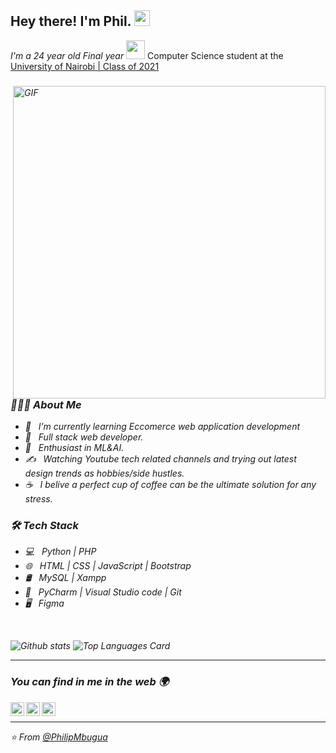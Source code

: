 <h2> Hey there! I'm Phil. <img src="https://github.com/souvikguria98/souvikguria98/blob/master/Hi.gif" width="25"></h2>

<p><em>
I'm a 24 year old Final year <img src="https://media.giphy.com/media/WUlplcMpOCEmTGBtBW/giphy.gif" width="30"> </em> Computer Science student at the <a href="https://www.uonbi.ac.ke/">University of Nairobi | Class of 2021</a> 
</p>

<p><em></p>

<img align="right" alt="GIF" src="https://media.giphy.com/media/13HgwGsXF0aiGY/giphy.gif" width="500"/>

<h3> 👨🏻‍💻 About Me </h3>

- 🔭 &nbsp; I’m currently learning Eccomerce web application development
- 💼 &nbsp; Full stack web developer.
- 🌱 &nbsp; Enthusiast in ML&AI.
- ✍️ &nbsp; Watching Youtube tech related channels and trying out latest design trends as hobbies/side hustles.
- ☕ &nbsp; I belive a perfect cup of coffee can be the ultimate solution for any stress. 

<h3>🛠 Tech Stack</h3>

- 💻 &nbsp; Python | PHP  
- 🌐 &nbsp;  HTML | CSS | JavaScript | Bootstrap 
- 🛢 &nbsp; MySQL | Xampp
- 🔧 &nbsp; PyCharm | Visual Studio code | Git
- 🖥 &nbsp; Figma

<br>

![Github stats](https://github-readme-stats.vercel.app/api?username=PhilipMbugua&show_icons=true&theme=merko&hide=["contribs","issues"])
![Top Languages Card](https://github-readme-stats.vercel.app/api/top-langs/?username=PhilipMbugua&layout=compact)

---

### You can find in me in the web 🌍

[<img align="left" alt="Souarvdey777 | Twitter" width="22px" src="https://cdn.jsdelivr.net/npm/simple-icons@v3/icons/twitter.svg" />][twitter]
[<img align="left" alt="Souarvdey777 | LinkedIn" width="22px" src="https://cdn.jsdelivr.net/npm/simple-icons@v3/icons/linkedin.svg" />][linkedin]
[<img align="left" alt="Souarvdey777 | Instagram" width="22px" src="https://cdn.jsdelivr.net/npm/simple-icons@v3/icons/instagram.svg" />][instagram]


[twitter]: https://twitter.com/phi1ipmbugua
[instagram]: https://www.instagram.com/phi1ipmbugua/
[linkedin]: https://www.linkedin.com/in/philipmbugua/

<br>

---

⭐️ From [@PhilipMbugua](https://github.com/PhilipMbugua)
